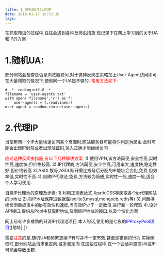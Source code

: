 ```yaml
---
title: 1_随机UA与代理IP
date: 2018-02-17 10:53:10
tags:
---
```

在抓取爬虫的过程中,往往会遇到各种反爬虫措施
现记录下在网上学习到的关于UA和IP的方案
  

<!--more-->
# 1.随机UA:
部分网站会检查是否是浏览器访问,对于这种反爬虫策略加上User-Agent访问即可.
在大量爬取的情况下,使用同一个UA是不够的.
<font color="red">常用方法如下:</font>
```
# -*- coding:utf-8 -*-
filename = 'user-agents.txt'
with open('filename','r') as f:
	user-agents = f.readlines()
user-agent = random.choice(user-agents)
```

# 2.代理IP
当使用同一个IP大量快速访问某个页面时,网站服务器可能将你判定为爬虫
此时可能会出现IP封禁或者出现验证码,输入正确才能继续访问

<font color="red">应对这种反爬虫措施,有以下几种解决方案:</font>
1).使用VPN,该方法简便,安全性高,实时性高,速度快,但价格较高.
2).IP代理商,方法简便,安全性高,可用率大,速度快,稳定性好,但价格较高
3).ASDL拨号,ASDL断开重连拨号后分配的IP地址会变化,免费,但效率低,实时性不高
4).自建IP代理池,免费,方法较为简便,实时性一般,速度一般,适合个人学习使用.

自建IP代理池的原理及步骤:
1).利用正则表达式,Xpath,CSS等爬取各个ip代理网站的ip地址
2).将IP地址保存进数据库(sqlite3,mysql,mongodb,redis等)
3).间断持续检测数据库中的ip有效性和速度,当有效IP少于一定数值,进行新一轮爬取
4).设计API接口,提供从Pool中获取IP地址,及删除IP地址的接口,以及个性化方案

网上已有许多成熟的开源IP代理池项目
本人的话,使用的是七夜的<font color='blue'>IPProxyPool项目</font>([地址] [1])


需要<font color="red">注意</font>的是,随机UA和频繁更换IP有时并不一定有效,甚至是错误的行为
实际爬取时,部分网站会请求重定向,或多重定向
在这些过程中,在一个会话中更换UA或IP可能会导致出错.


[1]: https://github.com/qiyeboy/IPProxyPool